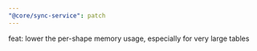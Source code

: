 ```yaml
---
"@core/sync-service": patch
---
```


feat: lower the per-shape memory usage, especially for very large tables
